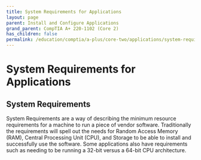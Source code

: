 ```yaml
---
title: System Requirements for Applications
layout: page
parent: Install and Configure Applications
grand_parent: CompTIA A+ 220-1102 (Core 2)
has_children: false
permalink: /education/comptia/a-plus/core-two/applications/system-requiremetns/
---
```


# System Requirements for Applications

## System Requirements

System Requirements are a way of describing the minimum resource requirements for a machine to run a piece of vendor software. Traditionally the requirements will spell out the needs for Random Access Memory (RAM), Central Processing Unit (CPU), and Storage to be able to install and successfully use the software. Some applications also have requirements such as needing to be running a 32-bit versus a 64-bit CPU architecture.


